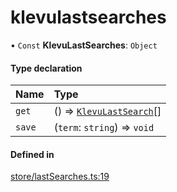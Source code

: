 # klevulastsearches
      
• `Const` **KlevuLastSearches**: `Object`

#### Type declaration

| Name | Type |
| :------ | :------ |
| `get` | () => [`KlevuLastSearch`](klevulastsearch.md)[] |
| `save` | (`term`: `string`) => `void` |

#### Defined in

[store/lastSearches.ts:19](https://github.com/klevultd/frontend-sdk/blob/f1babb6/packages/klevu-core/src/store/lastSearches.ts#L19)

